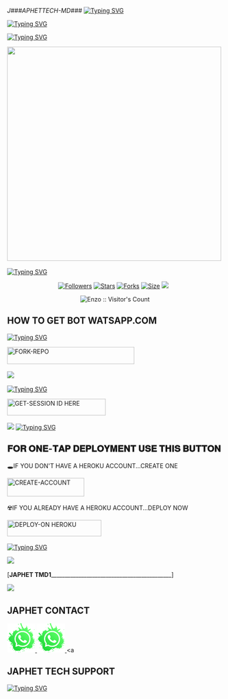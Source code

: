 *J###APHETTECH-MD###*
<a 
 href="https://git.io/typing-svg"><img src="https://readme-typing-svg.demolab.com?font=pink+Ops+One&size=50&pause=1000&color=DAA520&center=true&width=910&height=100&lines=THANKS FOR CHOOSING +JAPHET+MD;WHATSAPP+BOT+CREATED+BY+JAPHET-KING" alt="Typing SVG" /></a>




[![Typing SVG](https://readme-typing-svg.herokuapp.com?font=Rockstar-ExtraBold&size=30&pause=1000&color=0000FF&center=true&vCenter=true&width=815&height=60&lines=𝚆𝙰𝚃𝚂𝙰𝙿𝙿.𝙱𝙾𝚃+𝙱𝚈+matelee+tech)](https://git.io/typing-svg) 




[![Typing SVG](https://readme-typing-svg.herokuapp.com?font=Rockstar-ExtraBold&size=30&pause=1000&color=0000FF&center=true&vCenter=true&width=815&height=60&lines=JAPHET+TMD+)](https://git.io/typing-svg) 

<p align="centre"><img src="https://files.catbox.moe/xm1rue.jpg" width="500" height="500" />




<a href="https://git.io/typing-svg"><img src="https://readme-typing-svg.demolab.com?font=Black+Ops+One&size=50&pause=1000&color=DAA520&center=true&width=910&height=100&lines=+; 𝐁𝐎𝐓+ 𝐈𝐒+100%+𝐒𝐀𝐅𝐄+𝐎𝐍+𝐇𝐄𝐑𝐎𝐊𝐔+DEPLOYMENT" alt="Typing SVG" /></a>


<p align="center">
<a href="https://github.com/Next5x/followers"><img title="Followers" src="https://img.shields.io/github/followers/Next5x?color=pink&style=flat-square"></a>
<a href="https://github.com/Next5x/TIMNASA_TMD1/stargazers/"><img title="Stars" src="https://img.shields.io/github/stars/Next5x/TIMNASA_TMD1?color=pink&style=flat-square"></a>
<a href="https://github.com/Next5x/TIMNASA_TMD1/network/members"><img title="Forks" src="https://img.shields.io/github/forks/Next5x/TIMNASA_TMD1?color=pink&style=flat-square"></a>
<a href="https://github.com/tryphonee/MATELEE-TMD1/"><img title="Size" src="https://img.shields.io/github/repo-size/Japhet-design/JAPHET-MD-67?style=flat-square&color=pink"></a>
<a href="https://github.com/Japhet-design/JAPHET-MD-67/graphs/commit-activity"><img height="20" src="https://img.shields.io/badge/Maintained%3F-yes-pink.svg"></a>&nbsp;&nbsp;
</p>
<p align='center'>
</p>

 <p align="center"><img src="https://profile-counter.glitch.me/{ENZO-MD}/count.svg" alt="Enzo :: Visitor's Count" old_src="https://profile-counter.glitch.me/{enzo}/count.svg" /></p>






## HOW TO GET BOT WATSAPP.COM

  
[![Typing SVG](https://readme-typing-svg.herokuapp.com?font=Rockstar-ExtraBold&color=pink&lines=𝗙𝗢𝗥𝗞+𝗔𝗡𝗗+𝗦𝗧𝗔𝗥+𝗥𝗘𝗣𝗢)](https://git.io/typing-svg)
 

  
   
   <a href="https://github.com/Japhet-design/JAPHET-MD-67/fork"><img title="FORK-REPO" src="https://img.shields.io/badge/FORK-REPO-h?color=pink&style=for-the-badge&logo=Nike" width="297" height="40.45"/></a></p>


<a><img src='https://i.imgur.com/LyHic3i.gif'/></a>

 
 
[![Typing SVG](https://readme-typing-svg.herokuapp.com?font=Rockstar-ExtraBold&color=pink&lines=𝗦𝗘𝗦𝗦𝗜𝗢𝗡+𝗜𝗗+𝗦𝗜𝗧𝗘+𝗜𝗦+𝗛𝗘𝗥𝗘+GET)](https://git.io/typing-svg)
 


  <a href="https://timnasa-7rni.onrender.com/"><img title="GET-SESSION ID HERE" src="https://img.shields.io/badge/GET-SESSION ID HERE-h?color=yello&style=for-the-badge&logo=nike" width="230" height="38.45"/></a></p>

  
  <a><img src='https://i.imgur.com/LyHic3i.gif'/></a>
[![Typing SVG](https://readme-typing-svg.herokuapp.com?font=Rockstar-ExtraBold&color=yello&lines=𝐃𝐄𝐏𝐋𝐎𝐘+𝐎𝐍+𝐇𝐄𝐑𝐎𝐊𝐔)](https://git.io/typing-svg)


 
  

 
## 𝐅𝐎𝐑 𝐎𝐍𝐄-𝐓𝐀𝐏 𝐃𝐄𝐏𝐋𝐎𝐘𝐌𝐄𝐍𝐓 𝐔𝐒𝐄 𝐓𝐇𝐈𝐒 𝐁𝐔𝐓𝐓𝐎𝐍

   🕳IF YOU DON'T HAVE A HEROKU ACCOUNT...CREATE ONE
   
   <a href="https://signup.heroku.com/"><img title="CREATE-ACCOUNT" src="https://img.shields.io/badge/CREATE-ACCOUNT-h?color=blue&style=for-the-badge&logo=pink" width="180" height="43.45"/></a></p>

   ☢️IF YOU ALREADY HAVE A HEROKU ACCOUNT...DEPLOY NOW

 <a href="https://dashboard.heroku.com/new?template=https://github.com/Japhet-design/JAPHETTECH-MD"><img title="DEPLOY-ON HEROKU" src="https://img.shields.io/badge/DEPLOY-ON HEROKU-h?color=pink&style=for-the-badge&logo=nike" width="220" height="38.45"/></a></p>

 
 [![Typing SVG](https://readme-typing-svg.herokuapp.com?font=Rockstar-ExtraBold&size=30&pause=1000&color=0000FF&center=true&vCenter=true&width=815&height=60&lines=▭+▬+▭+▬+▭+▬+▭+▬+▭+▬+▭)](https://git.io/typing-svg) 

<a><img src='https://i.imgur.com/LyHic3i.gif'/></a>

[____JAPHET TMD1________________________________________________]







<a><img src='https://i.imgur.com/LyHic3i.gif'/></a>

## JAPHET CONTACT
  
<a href="https://wa.me/255784766591"> <img src="https://raw.githubusercontent.com/shizothetechie/database/main/icon/WhatsApp.png" width="13%"> </a>
  <a href="https://whatsapp.com/channel/0029VajweHxKQuJP6qnjLM31"> <img src="https://raw.githubusercontent.com/shizothetechie/database/main/icon/WhatsApp.png" width="13%"> </a>
  <a 
</p>

##  JAPHET TECH SUPPORT

<a href="https://git.io/typing-svg"><img src="https://readme-typing-svg.demolab.com?font=Black+Ops+One&size=50&pause=1000&color=DAA520&center=true&width=910&height=100&lines=MULT JAPHET TMD BOT +MAKE; STAR ⭐+AND+FORKS+BY+JAPHET" alt="Typing SVG" /></a>
